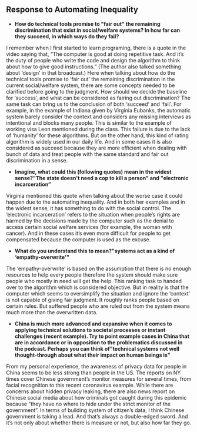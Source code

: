 ## Response to Automating Inequality

* **How do technical tools promise to "fair out" the remaining discrimination that exist in social/welfare systems? In how far can they succeed, in which ways do they fail?**

I remember when I first started to learn programing, there is a quote in the video saying that,  “The computer is good at doing repetitive task. And it’s the duty of people who write the code and  design the algorithm to think about how to give good instructions.” (The author also talked something about ‘design’ in that broadcast.) Here when talking about how do the technical tools promise to ‘fair out’ the remaining discrimination in the current social/welfare system, there are some concepts needed to be clarified before going to the judgment. How should we decide the baseline for ‘success’, and what can be considered as fairing out discrimination? The same task can bring us to the conclusion of both ‘succeed’ and ‘fail’. For example, in the example of Indiana given by Virginia Eubanks, the automatic system barely consider the context and considers any missing interviews as intentional and blocks many people. This is similar to the example of working visa Leon mentioned during the class. This failure is due to the lack of ‘humanity’ for these algorithms. But on the other hand, this kind of rating algorithm is widely used in our daily life. And in some cases it is also considered as succeed because they are more efficient when dealing with bunch of data and treat people with the same standard and fair out discrimination in a sense.

* **Imagine, what could this (following quotes) mean in the widest sense?"The state doesn't need a cop to kill a person" and "electronic incarceration”**

Virginia mentioned this quote when talking about the worse case it could happen due to the automating inequality. And in both her examples and in the widest sense, it has something to do with the social control. The ‘electronic incarceration’ refers to the situation when people’s rights are harmed by the decisions made by the computer such as the denial to access certain social welfare services (for example, the woman with cancer). And in these cases it’s even more difficult for people to get compensated because the computer is used as the excuse. 

* **What do you understand this to mean?"systems act as a kind of ‘empathy-overwrite'"**

The ‘empathy-overwrite’ is based on the assumption that there is no enough resources to help every people therefore the system should make sure people who mostly in need will get the help. This ranking task to handed over to the algorithm which is considered objective. But in reality is that the computer which seems to oversimplify the situation and ignore the ‘context’ is not capable of giving fair judgment. It roughly ranks people based on certain rules. But suffered people who are ruled out from the system means much more than the overwritten data.  

* **China is much more advanced and expansive when it comes to applying technical solutions to societal processes or instant challenges (recent example). Try to point example cases in China that are in accordance or in opposition to the problematics discussed in the podcast. Perhaps you can think of"technical systems not well thought-through about what their impact on human beings is" **

From my personal experience, the awareness of privacy data for people in China seems to be less strong than people in the US. The reports on NY times cover Chinese government’s monitor measures for several times, from facial recognition to this recent coronavirus example. While there are concerns about hidden privacy leaking, there are also news report on Chinese social media about how criminals got caught during this epidemic because “they have no where to hide under the strict monitor of the government”. In terms of building system of citizen’s data, I think Chinese government is taking a lead. And that’s always a double-edged sword. And it’s not only about whether there is measure or not, but also how far they go.
 
